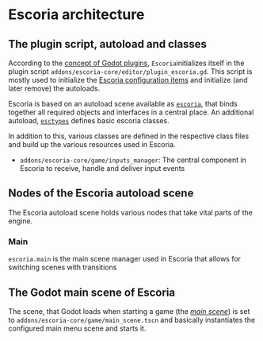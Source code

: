 # Escoria architecture

## The plugin script, autoload and classes

According to the [concept of Godot plugins](https://docs.godotengine.org/en/stable/tutorials/plugins/editor/making_plugins.html), `Escoria`initializes itself in the plugin script `addons/escoria-core/editor/plugin_escoria.gd`. This script is mostly used to initialize the [Escoria configuration items](configuration.md) and initialize (and later remove) the autoloads.

Escoria is based on an autoload scene available as [`escoria`](api/escoria.gd.md), that binds together all required objects and interfaces in a central place. An additional autoload, [`esctypes`](api/escoria_types.gd.md) defines basic escoria classes.

In addition to this, various classes are defined in the respective class files and build up the various resources used in Escoria.

* `addons/escoria-core/game/inputs_manager`: The central component in Escoria to receive, handle and deliver input events

## Nodes of the Escoria autoload scene

The Escoria autoload scene holds various nodes that take vital parts of the engine.

### Main

`escoria.main` is the main scene manager used in Escoria that allows for switching scenes with transitions

## The Godot main scene of Escoria

The scene, that Godot loads when starting a game (the [*main scene*](https://docs.godotengine.org/en/stable/getting_started/step_by_step/exporting.html#setting-a-main-scene)) is set to `addons/escoria-core/game/main_scene.tscn` and basically instantiates the configured main menu scene and starts it.